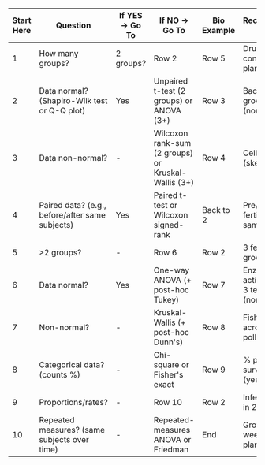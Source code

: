 
| Start Here | Question | If YES → Go To | If NO → Go To | Bio Example | Recommended Test |
|-------------|-----------|----------------|----------------|--------------|------------------|
| 1 | How many groups? | 2 groups? | Row 2 | Row 5 | Drug vs. control on plant growth | t-test |
| 2 | Data normal? (Shapiro-Wilk test or Q-Q plot) | Yes | Unpaired t-test (2 groups) or ANOVA (3+) | Row 3 | Bacterial growth rates (normal) | Unpaired t-test |
| 3 | Data non-normal? | - | Wilcoxon rank-sum (2 groups) or Kruskal-Wallis (3+) | Row 4 | Cell survival % (skewed) | Wilcoxon |
| 4 | Paired data? (e.g., before/after same subjects) | Yes | Paired t-test or Wilcoxon signed-rank | Back to 2 | Pre/post fertilizer on same plants | Paired t-test |
| 5 | >2 groups? | - | Row 6 | Row 2 | 3 fertilizers on growth | ANOVA |
| 6 | Data normal? | Yes | One-way ANOVA (+ post-hoc Tukey) | Row 7 | Enzyme activity across 3 temps (normal) | ANOVA + Tukey |
| 7 | Non-normal? | - | Kruskal-Wallis (+ post-hoc Dunn's) | Row 8 | Fish survival across 3 pollutants | Kruskal-Wallis |
| 8 | Categorical data? (counts %) | - | Chi-square or Fisher's exact | Row 9 | % plants surviving (yes/no) | Chi-square |
| 9 | Proportions/rates? | - | Row 10 | Row 2 | Infection rates in 2 groups | Z-test for proportions |
| 10 | Repeated measures? (same subjects over time) | - | Repeated-measures ANOVA or Friedman | End | Growth over 5 weeks (same plants) | RM ANOVA |
